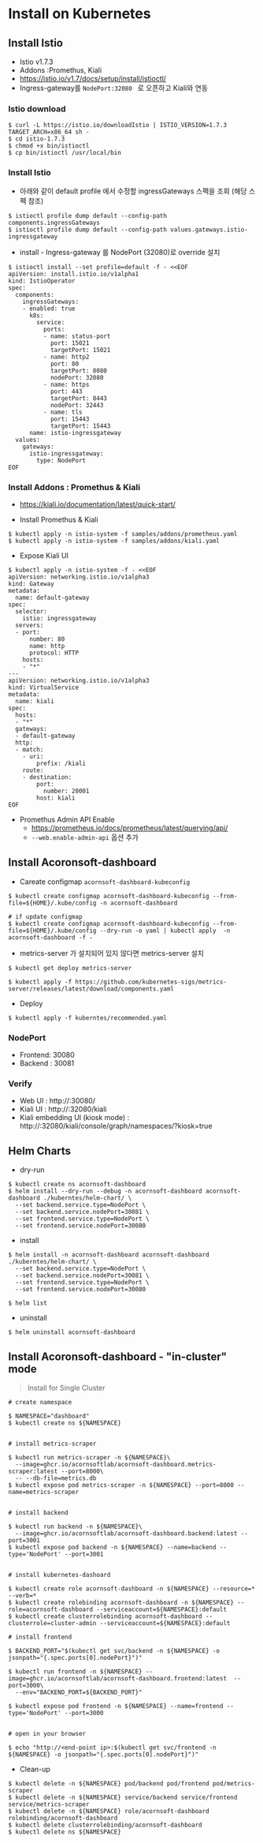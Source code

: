 # Install on Kubernetes


## Install Istio 

* Istio v1.7.3
* Addons :Promethus, Kiali
* https://istio.io/v1.7/docs/setup/install/istioctl/
* Ingress-gateway를 `NodePort:32080 ` 로 오픈하고 Kiali와 연동


### Istio download

```
$ curl -L https://istio.io/downloadIstio | ISTIO_VERSION=1.7.3 TARGET_ARCH=x86_64 sh -
$ cd istio-1.7.3
$ chmod +x bin/istioctl
$ cp bin/istioctl /usr/local/bin
```

### Install Istio

* 아래와 같이 default profile 에서 수정할 ingressGateways 스펙을 조회 (해당 스펙 참조)
```
$ istioctl profile dump default --config-path components.ingressGateways
$ istioctl profile dump default --config-path values.gateways.istio-ingressgateway
```

* install - Ingress-gateway 를 NodePort (32080)로  override 설치

```
$ istioctl install --set profile=default -f - <<EOF
apiVersion: install.istio.io/v1alpha1
kind: IstioOperator
spec:
  components:
    ingressGateways:
    - enabled: true
      k8s:
        service:
          ports:
          - name: status-port
            port: 15021
            targetPort: 15021
          - name: http2
            port: 80
            targetPort: 8080
            nodePort: 32080
          - name: https
            port: 443
            targetPort: 8443
            nodePort: 32443
          - name: tls
            port: 15443
            targetPort: 15443
      name: istio-ingressgateway
  values:
    gateways:
      istio-ingressgateway:
        type: NodePort
EOF
```


### Install Addons : Promethus & Kiali
* https://kiali.io/documentation/latest/quick-start/

* Install Promethus & Kiali 
```
$ kubectl apply -n istio-system -f samples/addons/prometheus.yaml
$ kubectl apply -n istio-system -f samples/addons/kiali.yaml
```

* Expose Kiali UI
```
$ kubectl apply -n istio-system -f - <<EOF
apiVersion: networking.istio.io/v1alpha3
kind: Gateway
metadata:
  name: default-gateway
spec:
  selector:
    istio: ingressgateway
  servers:
  - port:
      number: 80
      name: http
      protocol: HTTP
    hosts:
    - "*"
---
apiVersion: networking.istio.io/v1alpha3
kind: VirtualService
metadata:
  name: kiali
spec:
  hosts:
  - "*"
  gateways:
  - default-gateway
  http:
  - match:
    - uri:
        prefix: /kiali
    route:
    - destination:
        port:
          number: 20001
        host: kiali
EOF
```

* Promethus Admin API Enable
  * https://prometheus.io/docs/prometheus/latest/querying/api/
  * `--web.enable-admin-api` 옵션 추가


## Install Acoronsoft-dashboard

* Careate configmap `acornsoft-dashboard-kubeconfig`

```
$ kubectl create configmap acornsoft-dashboard-kubeconfig --from-file=${HOME}/.kube/config -n acornsoft-dashboard

# if update configmap
$ kubectl create configmap acornsoft-dashboard-kubeconfig --from-file=${HOME}/.kube/config --dry-run -o yaml | kubectl apply  -n acornsoft-dashboard -f -
```

* metrics-server 가 설치되어 있지 않다면 metrics-server 설치

```
$ kubectl get deploy metrics-server

$ kubectl apply -f https://github.com/kubernetes-sigs/metrics-server/releases/latest/download/components.yaml
```

* Deploy

```
$ kubectl apply -f kuberntes/recommended.yaml
```


### NodePort
* Frontend: 30080
* Backend : 30081

### Verify

* Web UI : http://<server>:30080/
* Kiali UI : http://<server>:32080/kiali
* Kiali embedding UI (kiosk mode) : http://<server>:32080/kiali/console/graph/namespaces/?kiosk=true

## Helm Charts

* dry-run

```
$ kubectl create ns acornsoft-dashboard
$ helm install --dry-run --debug -n acornsoft-dashboard acornsoft-dashboard ./kuberntes/helm-chart/ \
  --set backend.service.type=NodePort \
  --set backend.service.nodePort=30081 \
  --set frontend.service.type=NodePort \
  --set frontend.service.nodePort=30080
```

* install

```
$ helm install -n acornsoft-dashboard acornsoft-dashboard ./kuberntes/helm-chart/ \
  --set backend.service.type=NodePort \
  --set backend.service.nodePort=30081 \
  --set frontend.service.type=NodePort \
  --set frontend.service.nodePort=30080

$ helm list
```

* uninstall
```
$ helm uninstall acornsoft-dashboard
```


## Install Acoronsoft-dashboard - "in-cluster" mode
> Install for Single Cluster

```
# create namespace

$ NAMESPACE="dashboard"
$ kubectl create ns ${NAMESPACE}


# install metrics-scraper

$ kubectl run metrics-scraper -n ${NAMESPACE}\
  --image=ghcr.io/acornsoftlab/acornsoft-dashboard.metrics-scraper:latest --port=8000\
  -- --db-file=metrics.db
$ kubectl expose pod metrics-scraper -n ${NAMESPACE} --port=8000 --name=metrics-scraper


# install backend

$ kubectl run backend -n ${NAMESPACE}\
  --image=ghcr.io/acornsoftlab/acornsoft-dashboard.backend:latest --port=3001
$ kubectl expose pod backend -n ${NAMESPACE} --name=backend --type='NodePort' --port=3001


# install kubernetes-dashoard

$ kubectl create role acornsoft-dashboard -n ${NAMESPACE} --resource=* --verb=*
$ kubectl create rolebinding acornsoft-dashboard -n ${NAMESPACE} --role=acornsoft-dashboard --serviceaccount=${NAMESPACE}:default
$ kubectl create clusterrolebinding acornsoft-dashboard --clusterrole=cluster-admin --serviceaccount=${NAMESPACE}:default

# install frontend

$ BACKEND_PORT="$(kubectl get svc/backend -n ${NAMESPACE} -o jsonpath="{.spec.ports[0].nodePort}")"

$ kubectl run frontend -n ${NAMESPACE} --image=ghcr.io/acornsoftlab/acornsoft-dashboard.frontend:latest  --port=3000\
  --env="BACKEND_PORT=${BACKEND_PORT}"

$ kubectl expose pod frontend -n ${NAMESPACE} --name=frontend --type='NodePort' --port=3000


# open in your browser

$ echo "http://<end-point ip>:$(kubectl get svc/frontend -n ${NAMESPACE} -o jsonpath="{.spec.ports[0].nodePort}")"
```

* Clean-up

```
$ kubectl delete -n ${NAMESPACE} pod/backend pod/frontend pod/metrics-scraper
$ kubectl delete -n ${NAMESPACE} service/backend service/frontend service/metrics-scraper
$ kubectl delete -n ${NAMESPACE} role/acornsoft-dashboard rolebinding/acornsoft-dashboard
$ kubectl delete clusterrolebinding/acornsoft-dashboard
$ kubectl delete ns ${NAMESPACE}
```

